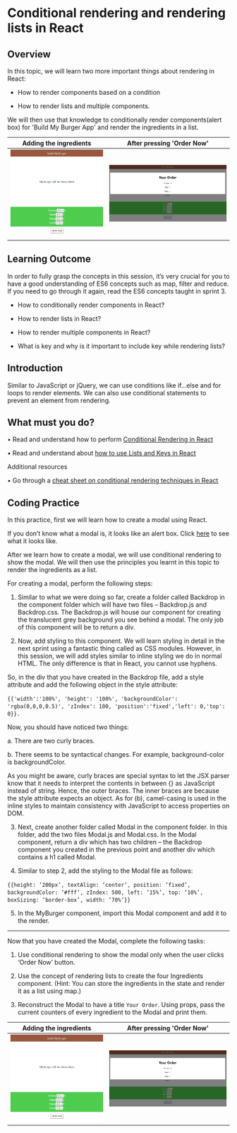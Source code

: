 ﻿# Conditional rendering and rendering lists in React

## Overview


In this topic, we will learn two more important things about rendering in React:

- How to render components based on a condition 

- How to render lists and multiple components.


We will then use that knowledge to conditionally render components(alert box) for 'Build My Burger App' and render the ingredients in a list.

|Adding the ingredients|After pressing 'Order Now'|
|--|--|
|![](../images/BMBT31.PNG)|![](../images/BMBT32.PNG)|

## Learning Outcome

In order to fully grasp the concepts in this session, it’s very crucial for you to have a good understanding of ES6 concepts such as map, filter and reduce. If you need to go through it again, read the ES6 concepts taught in sprint 3.

-	How to conditionally render components in React?

-	How to render lists in React?
-	How to render multiple components in React?
-	What is key and why is it important to include key while rendering lists?


## Introduction

Similar to JavaScript or jQuery, we can use conditions like if…else and for loops to render elements. We can also use conditional statements to prevent an element from rendering. 


## What must you do?

•	Read and understand how to perform [Conditional Rendering in React](https://reactjs.org/docs/conditional-rendering.html)

•	Read and understand about [how to use Lists and Keys in React](https://reactjs.org/docs/lists-and-keys.html)


Additional resources

•	Go through a [cheat sheet on conditional rendering techniques in React](https://www.robinwieruch.de/conditional-rendering-react)


## Coding Practice

In this practice, first we will learn how to create a modal using React. 


If you don’t know what a modal is, it looks like an alert box. Click [here](https://www.w3schools.com/bootstrap/bootstrap_modal.asp) to see what it looks like.

After we learn how to create a modal, we will use conditional rendering to show the modal. We will then use the principles you learnt in this topic to render the ingredients as a list.

For creating a modal, perform the following steps:

1.	Similar to what we were doing so far, create a folder called Backdrop in the component folder which will have two files – Backdrop.js and Backdrop.css. The Backdrop.js will house our component for creating the translucent grey background you see behind a modal. The only job of this component will be to return a div. 
 
2.	Now, add styling to this component. We will learn styling in detail in the next sprint using a fantastic thing called as CSS modules. However, in this session, we will add styles similar to inline styling we do in normal HTML. The only difference is that in React, you cannot use hyphens.

So, in the div that you have created in the Backdrop file, add a style attribute and add the following object in the style attribute:

`{{'width':'100%', 'height': '100%', 'backgroundColor': 'rgba(0,0,0,0.5)', 'zIndex': 100, 'position':'fixed','left': 0,'top': 0}}.`

Now, you should have noticed two things:

a.	There are two curly braces.

b.	There seems to be syntactical changes. For example, background-color is backgroundColor.

As you might be aware, curly braces are special syntax to let the JSX parser know that it needs to interpret the contents in between {} as JavaScript instead of string. Hence, the outer braces. The inner braces are because the style attribute expects an object. As for (b), camel-casing is used in the inline styles to maintain consistency with JavaScript to access properties on DOM.

3.	Next, create another folder called Modal in the component folder. In this folder, add the two files Modal.js and Modal.css. In the Modal component, return a div which has two children – the Backdrop component you created in the previous point and another div which contains a h1 called Modal.

4.	Similar to step 2, add the styling to the Modal file as follows:

`{{height: ‘200px’, textAlign: ‘center’, position: ‘fixed’, backgroundColor: ‘#fff’, zIndex: 500, left: ‘15%’, top: ‘10%’, boxSizing: ‘border-box’, width: ‘70%’}}`

5.	In the MyBurger component, import this Modal component and add it to the render.

---
Now that you have created the Modal, complete the following tasks:
1.	Use conditional rendering to show the modal only when the user clicks ‘Order Now’ button.

2.	Use the concept of rendering lists to create the four Ingredients component.  (Hint: You can store the ingredients in the state and render it as a list using map.)

3.	Reconstruct the Modal to have a title `Your Order`. Using props, pass the current counters of every ingredient to the Modal and print them.


|Adding the ingredients|After pressing 'Order Now'|
|--|--|
|![](../images/BMBT31.PNG)|![](../images/BMBT32.PNG)|

